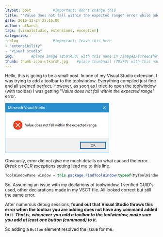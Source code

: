 ```yaml
---
layout: post          #important: don't change this
title: "'Value does not fall within the expected range' error while adding toolbar to toolwindow"
date: 2015-12-24 22:16:00 
author: utkarsh
tags: [visualstudio, extensions, exception]
categories:
- blog                #important: leave this here
- "extensibility"
- "visual studio"
img:        #place image (850x450) with this name in /images/screenshots
thumb: thumb-icon-utkarsh.jpg    #place thumbnail (70x70) with this name in /images/screenshotsthumbs/
---
```


Hello, this is going to be a small post. In one of my Visual Studio extension, I was trying to add a toolbar to the toolwindow. Everything compiled just fine and all seemed perfect. However, as soon as I tried to open the toolwindow (with toolbar) I was getting "*Value does not fall within the expected range*" error.
<!--more-->

 ![Alt text](/images/screenshots/utkarsh/value_does_not_fall_error.png)

Obviously, error did not give me much details on what caused the error. *Break on CLR exceptions* setting lead me to this line. 
 
```csharp
ToolWindowPane window = this.package.FindToolWindow(typeof(MyToolWindow), 0, true);
```


So, Assuming an issue with my declarions of toolwindow, I verified GUID's used, other declarations made in my VSCT file. All looked correct but still the same error.

After numerous debug sessions, **found out that Visual Studio throws this error when the toolbar you are adding does not have any command added to it. *That is, whenever you add a toolbar to the toolwindow, make sure you add at least one button (command) to it.***

So adding a `Button` element resolved the issue for me.